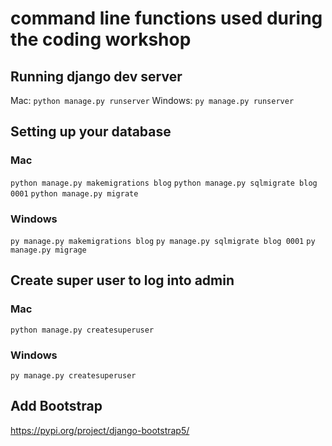 # command line functions used during the coding workshop

## Running django dev server
Mac: `python manage.py runserver`
Windows: `py manage.py runserver`

## Setting up your database
### Mac
`python manage.py makemigrations blog`
`python manage.py sqlmigrate blog 0001`
`python manage.py migrate`

### Windows
`py manage.py makemigrations blog`
`py manage.py sqlmigrate blog 0001`
`py manage.py migrage`

## Create super user to log into admin
### Mac
`python manage.py createsuperuser`

### Windows
`py manage.py createsuperuser`

## Add Bootstrap
https://pypi.org/project/django-bootstrap5/
